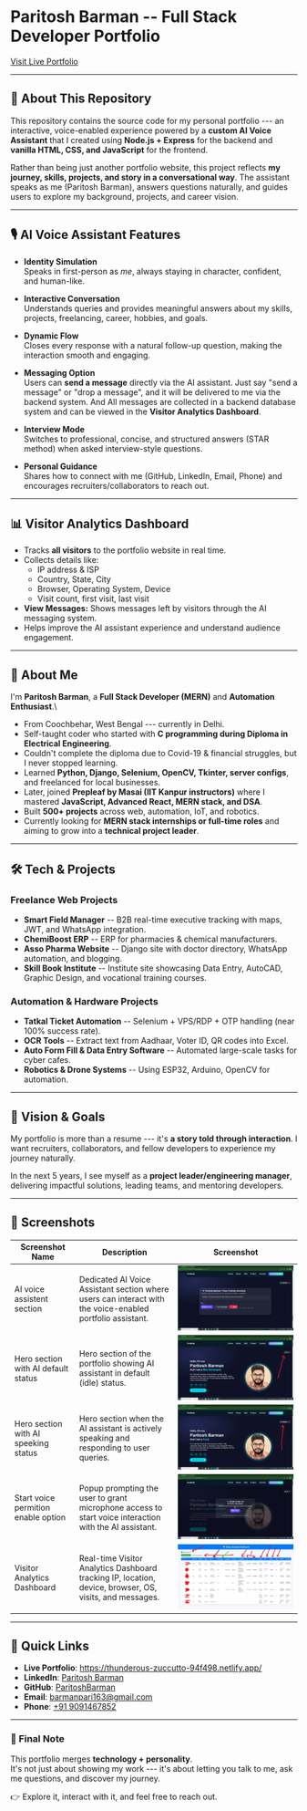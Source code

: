 # Paritosh Barman -- Full Stack Developer Portfolio

[Visit Live Portfolio](https://thunderous-zuccutto-94f498.netlify.app/)


------------------------------------------------------------------------

## 📖 About This Repository

This repository contains the source code for my personal portfolio ---
an interactive, voice-enabled experience powered by a **custom AI Voice
Assistant** that I created using **Node.js + Express** for the backend
and **vanilla HTML, CSS, and JavaScript** for the frontend.

Rather than being just another portfolio website, this project reflects
**my journey, skills, projects, and story in a conversational way**. The
assistant speaks as me (Paritosh Barman), answers questions naturally,
and guides users to explore my background, projects, and career vision.

------------------------------------------------------------------------

## 🎙️ AI Voice Assistant Features

-   **Identity Simulation**\
    Speaks in first-person as *me*, always staying in character,
    confident, and human-like.

-   **Interactive Conversation**\
    Understands queries and provides meaningful answers about my skills,
    projects, freelancing, career, hobbies, and goals.

-   **Dynamic Flow**\
    Closes every response with a natural follow-up question, making the
    interaction smooth and engaging.

-   **Messaging Option**\
    Users can **send a message** directly via the AI assistant.
    Just say "send a message" or "drop a message", and it will be
    delivered to me via the backend system.
    And All messages are collected in a backend database system and can be viewed in the
    **Visitor Analytics Dashboard**.


-   **Interview Mode**\
    Switches to professional, concise, and structured answers (STAR
    method) when asked interview-style questions.

-   **Personal Guidance**\
    Shares how to connect with me (GitHub, LinkedIn, Email, Phone) and
    encourages recruiters/collaborators to reach out.

------------------------------------------------------------------------

## 📊 Visitor Analytics Dashboard

-   Tracks **all visitors** to the portfolio website in real time.
-   Collects details like:
    - IP address & ISP
    - Country, State, City
    - Browser, Operating System, Device
    - Visit count, first visit, last visit
-   **View Messages:** Shows messages left by visitors through the AI messaging system.
-   Helps improve the AI assistant experience and understand audience engagement.

------------------------------------------------------------------------

## 🚀 About Me

I'm **Paritosh Barman**, a **Full Stack Developer (MERN)** and
**Automation Enthusiast**.\
- From Coochbehar, West Bengal --- currently in Delhi.
- Self-taught coder who started with **C programming during Diploma in
Electrical Engineering**.
- Couldn't complete the diploma due to Covid-19 & financial struggles,
but I never stopped learning.
- Learned **Python, Django, Selenium, OpenCV, Tkinter, server configs**,
and freelanced for local businesses.
- Later, joined **Prepleaf by Masai (IIT Kanpur instructors)** where I
mastered **JavaScript, Advanced React, MERN stack, and DSA**.
- Built **500+ projects** across web, automation, IoT, and robotics.
- Currently looking for **MERN stack internships or full-time roles**
and aiming to grow into a **technical project leader**.

------------------------------------------------------------------------

## 🛠️ Tech & Projects

### Freelance Web Projects

-   **Smart Field Manager** -- B2B real-time executive tracking with
    maps, JWT, and WhatsApp integration.
-   **ChemiBoost ERP** -- ERP for pharmacies & chemical manufacturers.
-   **Asso Pharma Website** -- Django site with doctor directory,
    WhatsApp automation, and blogging.
-   **Skill Book Institute** -- Institute site showcasing Data Entry,
    AutoCAD, Graphic Design, and vocational training courses.

### Automation & Hardware Projects

-   **Tatkal Ticket Automation** -- Selenium + VPS/RDP + OTP handling
    (near 100% success rate).
-   **OCR Tools** -- Extract text from Aadhaar, Voter ID, QR codes into
    Excel.
-   **Auto Form Fill & Data Entry Software** -- Automated large-scale
    tasks for cyber cafes.
-   **Robotics & Drone Systems** -- Using ESP32, Arduino, OpenCV for
    automation.

------------------------------------------------------------------------

## 🎯 Vision & Goals

My portfolio is more than a resume --- it's **a story told through
interaction**.
I want recruiters, collaborators, and fellow developers to experience my
journey naturally.

In the next 5 years, I see myself as a **project leader/engineering
manager**, delivering impactful solutions, leading teams, and mentoring
developers.

------------------------------------------------------------------------

## 📸 Screenshots

| Screenshot Name                   | Description | Screenshot |
|-----------------------------------|-------------|------------|
| AI voice assistent section        | Dedicated AI Voice Assistant section where users can interact with the voice-enabled portfolio assistant. | ![AI_voice_assistent_section](./Screenshots/AI_voice_assistent_section.png) |
| Hero section with AI default status | Hero section of the portfolio showing AI assistant in default (idle) status. | ![Hero_section_with_AI_default_status](./Screenshots/Hero_section_with_AI_default_status.png) |
| Hero section with AI speeking status | Hero section when the AI assistant is actively speaking and responding to user queries. | ![Hero_section_with_AI_speeking_status](./Screenshots/Hero_section_with_AI_speeking_status.png) |
| Start voice permition enable option | Popup prompting the user to grant microphone access to start voice interaction with the AI assistant. | ![Start_voice_permition_enable_option](./Screenshots/Start_voice_permition_enable_option.png) |
| Visitor Analytics Dashboard       | Real-time Visitor Analytics Dashboard tracking IP, location, device, browser, OS, visits, and messages. | ![Visitor_Analytics_Dashboard](./Screenshots/Visitor_Analytics_Dashboard.png) |


------------------------------------------------------------------------

## 🔗 Quick Links

-   **Live Portfolio**:
    <https://thunderous-zuccutto-94f498.netlify.app/>
-   **LinkedIn**: [Paritosh
    Barman](https://www.linkedin.com/in/paritosh-barman-003257229)
-   **GitHub**: [ParitoshBarman](https://github.com/ParitoshBarman)
-   **Email**: <barmanpari163@gmail.com>
-   **Phone**: [+91 9091467852](tel:+919091467852)

------------------------------------------------------------------------

### 💬 Final Note

This portfolio merges **technology + personality**.\
It's not just about showing my work --- it's about letting you talk to
me, ask me questions, and discover my journey.

👉 Explore it, interact with it, and feel free to reach out.

